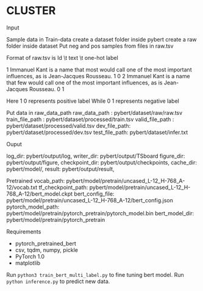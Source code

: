 # CLUSTER

Input

Sample data in Train-data
create a dataset folder inside pybert
create a raw folder inside dataset
Put neg and pos samples from files in raw.tsv

Format of raw.tsv is Id \t text \t one-hot label

1	Immanuel Kant is a name that most would call one of the most important influences, as is Jean-Jacques Rousseau.	1	0
2	Immanuel Kant is a name that few would call one of the most important influences, as is Jean-Jacques Rousseau.	0	1

Here 1	0 represents positive label
While 0	1 represents negative label

Put data in raw_data_path
raw_data_path : pybert/dataset/raw/raw.tsv
train_file_path : pybert/dataset/processed/train.tsv
valid_file_path : pybert/dataset/processed/valid.tsv
dev_file_path: pybert/dataset/processed/dev.tsv
test_file_path: pybert/dataset/infer.txt


Ouput

log_dir: pybert/output/log, 
writer_dir: pybert/output/TSboard
figure_dir: pybert/output/figure, 
checkpoint_dir: pybert/output/checkpoints,
cache_dir: pybert/model/,
result: pybert/output/result,

Pretrained
vocab_path: pybert/model/pretrain/uncased_L-12_H-768_A-12/vocab.txt
tf_checkpoint_path: pybert/model/pretrain/uncased_L-12_H-768_A-12/bert_model.ckpt
bert_config_file: pybert/model/pretrain/uncased_L-12_H-768_A-12/bert_config.json
pytorch_model_path: pybert/model/pretrain/pytorch_pretrain/pytorch_model.bin
bert_model_dir: pybert/model/pretrain/pytorch_pretrain


Requirements

- pytorch_pretrained_bert
- csv, tqdm, numpy, pickle
- PyTorch 1.0
- matplotlib


Run `python3 train_bert_multi_label.py` to fine tuning bert model.
Run `python inference.py` to predict new data.